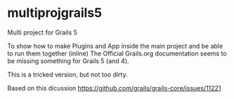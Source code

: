 # multiprojgrails5
Multi project for Grails 5 

To show how to make Plugins and App inside the main project and be able to run them together (inline) 
The Official Grails.org documentation seems to be missing something for Grails 5 (and 4).  

This is a tricked version, but not too dirty. 


Based on this dicussion https://github.com/grails/grails-core/issues/11221

